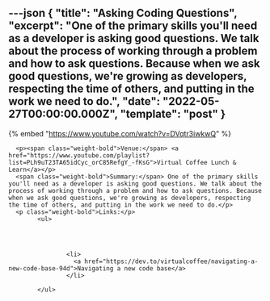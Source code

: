 ---json
{
  "title": "Asking Coding Questions",
  "excerpt": "One of the primary skills you'll need as a developer is asking good questions. We talk about the process of working through a problem and how to ask questions. Because when we ask good questions, we're growing as developers, respecting the time of others, and putting in the work we need to do.",
  "date": "2022-05-27T00:00:00.000Z",
  "template": "post"
}
---

{% embed "https://www.youtube.com/watch?v=DVqtr3iwkwQ" %}
      
      <p><span class="weight-bold">Venue:</span> <a href="https://www.youtube.com/playlist?list=PLh9uT23TA65idCyc_orC85RefgY_-fKsG">Virtual Coffee Lunch & Learn</a></p>
      <span class="weight-bold">Summary:</span> One of the primary skills you'll need as a developer is asking good questions. We talk about the process of working through a problem and how to ask questions. Because when we ask good questions, we're growing as developers, respecting the time of others, and putting in the work we need to do.</p>
      <p class="weight-bold">Links:</p>
            <ul>
              
              

              
                    <li>
                      <a href="https://dev.to/virtualcoffee/navigating-a-new-code-base-94d">Navigating a new code base</a>
                    </li>
                  
            </ul>
